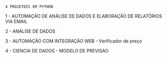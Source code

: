     4 PROJETOIS EM PYTHON
    
1 - AUTOMAÇÃO DE ANÁLISE DE DADOS E ELABORAÇÃO DE RELATÓRIOS VIA EMAIL

2 - ANÁLISE DE DADOS

3 - AUTOMAÇÃO COM INTEGRAÇÃO WEB - Verificador de preço

4 - CIENCIA DE DADOS - MODELO DE PREVISAO
